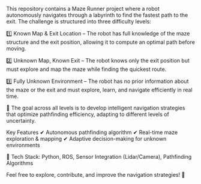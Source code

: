 This repository contains a Maze Runner project where a robot autonomously navigates through a labyrinth to find the fastest path to the exit. The challenge is structured into three difficulty levels:

1️⃣ Known Map & Exit Location – The robot has full knowledge of the maze structure and the exit position, allowing it to compute an optimal path before moving.

2️⃣ Unknown Map, Known Exit – The robot knows only the exit position but must explore and map the maze while finding the quickest route.

3️⃣ Fully Unknown Environment – The robot has no prior information about the maze or the exit and must explore, learn, and navigate efficiently in real time.

🚀 The goal across all levels is to develop intelligent navigation strategies that optimize pathfinding efficiency, adapting to different levels of uncertainty.

Key Features
✔ Autonomous pathfinding algorithm
✔ Real-time maze exploration & mapping
✔ Adaptive decision-making for unknown environments

🔧 Tech Stack: Python, ROS, Sensor Integration (Lidar/Camera), Pathfinding Algorithms

Feel free to explore, contribute, and improve the navigation strategies! 🎯


